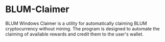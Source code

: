 # BLUM-Claimer
BLUM Windows Claimer is a utility for automatically claiming BLUM cryptocurrency without mining. The program is designed to automate the claiming of available rewards and credit them to the user's wallet.
